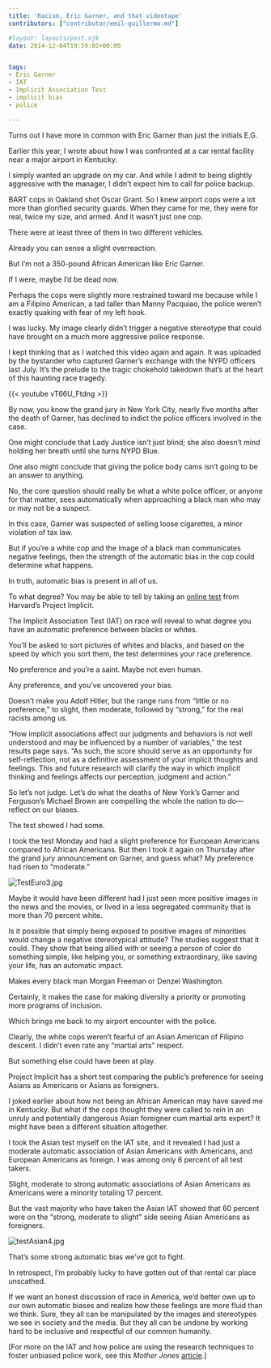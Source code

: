 ```yaml
---
title: 'Racism, Eric Garner, and that videotape'
contributors: ["contributor/emil-guillermo.md"]

#layout: layouts/post.njk
date: 2014-12-04T19:59:02+00:00


tags:
- Eric Garner
- IAT
- Implicit Association Test
- implicit bias
- police

---
```


Turns out I have more in common with Eric Garner than just the initials E.G.

Earlier this year, I wrote about how I was confronted at a car rental facility
near a major airport in Kentucky.

I simply wanted an upgrade on my car. And while I admit to being slightly
aggressive with the manager, I didn’t expect him to call for police backup.

BART cops in Oakland shot Oscar Grant. So I knew airport cops were a lot more
than glorified security guards. When they came for me, they were for real, twice
my size, and armed. And it wasn’t just one cop.

There were at least three of them in two different vehicles.

Already you can sense a slight overreaction.

But I’m not a 350-pound African American like Eric Garner.

If I were, maybe I’d be dead now.

Perhaps the cops were slightly more restrained toward me because while I am a
Filipino American, a tad taller than Manny Pacquiao, the police weren’t exactly
quaking with fear of my left hook.

I was lucky. My image clearly didn’t trigger a negative stereotype that could
have brought on a much more aggressive police response.

I kept thinking that as I watched this video again and again. It was uploaded by
the bystander who captured Garner’s exchange with the NYPD officers last July.
It’s the prelude to the tragic chokehold takedown that’s at the heart of this
haunting race tragedy.

{{< youtube vT66U_Ftdng >}}

By now, you know the grand jury in New York City, nearly five months after the
death of Garner, has declined to indict the police officers involved in the
case.

One might conclude that Lady Justice isn’t just blind; she also doesn’t mind
holding her breath until she turns NYPD Blue.

One also might conclude that giving the police body cams isn’t going to be an
answer to anything.

No, the core question should really be what a white police officer, or anyone
for that matter, sees automatically when approaching a black man who may or may
not be a suspect.

In this case, Garner was suspected of selling loose cigarettes, a minor
violation of tax law.

But if you’re a white cop and the image of a black man communicates negative
feelings, then the strength of the automatic bias in the cop could determine
what happens.

In truth, automatic bias is present in all of us.

To what degree? You may be able to tell by taking an [online
test](https://implicit.harvard.edu/implicit/takeatest.html) from Harvard’s
Project Implicit.

The Implicit Association Test (IAT) on race will reveal to what degree you have
an automatic preference between blacks or whites.

You’ll be asked to sort pictures of whites and blacks, and based on the speed by
which you sort them, the test determines your race preference.

No preference and you’re a saint. Maybe not even human.

Any preference, and you’ve uncovered your bias.

Doesn’t make you Adolf Hitler, but the range runs from “little or no
preference,” to slight, then moderate, followed by “strong,” for the real
racists among us.

“How implicit associations affect our judgments and behaviors is not well
understood and may be influenced by a number of variables,” the test results
page says. “As such, the score should serve as an opportunity for
self-reflection, not as a definitive assessment of your implicit thoughts and
feelings. This and future research will clarify the way in which implicit
thinking and feelings affects our perception, judgment and action.”

So let’s not judge. Let’s do what the deaths of New York’s Garner and Ferguson’s
Michael Brown are compelling the whole the nation to do—reflect on our biases.

The test showed I had some.

I took the test Monday and had a slight preference for European Americans
compared to African Americans. But then I took it again on Thursday after the
grand jury announcement on Garner, and guess what? My preference had risen to
“moderate.”

![TestEuro3.jpg](/uploads/TestEuro3.jpg)

Maybe it would have been different had I just seen more positive images in the
news and the movies, or lived in a less segregated community that is more than
70 percent white.

Is it possible that simply being exposed to positive images of minorities would
change a negative stereotypical attitude? The studies suggest that it could.
They show that being allied with or seeing a person of color do something
simple, like helping you, or something extraordinary, like saving your life, has
an automatic impact.

Makes every black man Morgan Freeman or Denzel Washington.

Certainly, it makes the case for making diversity a priority or promoting more
programs of inclusion.

Which brings me back to my airport encounter with the police.

Clearly, the white cops weren’t fearful of an Asian American of Filipino
descent. I didn’t even rate any “martial arts” respect.

But something else could have been at play.

Project Implicit has a short test comparing the public’s preference for seeing
Asians as Americans or Asians as foreigners.

I joked earlier about how not being an African American may have saved me in
Kentucky. But what if the cops thought they were called to rein in an unruly and
potentially dangerous Asian foreigner cum martial arts expert? It might have
been a different situation altogether.

I took the Asian test myself on the IAT site, and it revealed I had just a
moderate automatic association of Asian Americans with Americans, and European
Americans as foreign. I was among only 6 percent of all test takers.

Slight, moderate to strong automatic associations of Asian Americans as
Americans were a minority totaling 17 percent.

But the vast majority who have taken the Asian IAT showed that 60 percent were
on the “strong, moderate to slight” side seeing Asian Americans as foreigners.

![testAsian4.jpg](/uploads/testAsian4.jpg)

That’s some strong automatic bias we’ve got to fight.

In retrospect, I’m probably lucky to have gotten out of that rental car place
unscathed.

If we want an honest discussion of race in America, we’d better own up to our
own automatic biases and realize how these feelings are more fluid than we
think. Sure, they all can be manipulated by the images and stereotypes we see in
society and the media. But they all can be undone by working hard to be
inclusive and respectful of our common humanity.

\[For more on the IAT and how police are using the research techniques to foster
unbiased police work, see this _Mother Jones_
[article](https://www.motherjones.com/politics/2014/11/science-of-racism-prejudice).]
